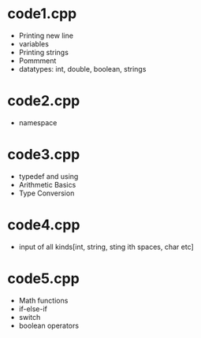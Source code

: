 # code1.cpp 
* Printing new line
* variables
* Printing strings
* Pommment
* datatypes: int, double, boolean, strings

# code2.cpp 
* namespace

# code3.cpp
* typedef and using
* Arithmetic Basics
* Type Conversion

# code4.cpp
* input of all kinds[int, string, sting ith spaces, char etc]

# code5.cpp 
* Math functions
* if-else-if
* switch
* boolean operators